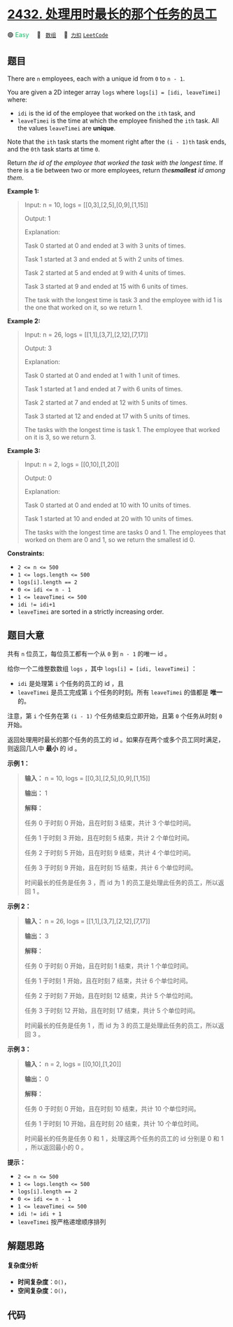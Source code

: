 # [2432. 处理用时最长的那个任务的员工](https://2xiao.github.io/leetcode-js/problem/2432.html)

🟢 <font color=#15bd66>Easy</font>&emsp; 🔖&ensp; [`数组`](/tag/array.md)&emsp; 🔗&ensp;[`力扣`](https://leetcode.cn/problems/the-employee-that-worked-on-the-longest-task) [`LeetCode`](https://leetcode.com/problems/the-employee-that-worked-on-the-longest-task)

## 题目

There are `n` employees, each with a unique id from `0` to `n - 1`.

You are given a 2D integer array `logs` where `logs[i] = [idi, leaveTimei]`
where:

  * `idi` is the id of the employee that worked on the `ith` task, and
  * `leaveTimei` is the time at which the employee finished the `ith` task. All the values `leaveTimei` are **unique**.

Note that the `ith` task starts the moment right after the `(i - 1)th` task
ends, and the `0th` task starts at time `0`.

Return _the id of the employee that worked the task with the longest time._ If
there is a tie between two or more employees, return _the**smallest** id among
them_.



**Example 1:**

> Input: n = 10, logs = [[0,3],[2,5],[0,9],[1,15]]
> 
> Output: 1
> 
> Explanation: 
> 
> Task 0 started at 0 and ended at 3 with 3 units of times.
> 
> Task 1 started at 3 and ended at 5 with 2 units of times.
> 
> Task 2 started at 5 and ended at 9 with 4 units of times.
> 
> Task 3 started at 9 and ended at 15 with 6 units of times.
> 
> The task with the longest time is task 3 and the employee with id 1 is the one that worked on it, so we return 1.

**Example 2:**

> Input: n = 26, logs = [[1,1],[3,7],[2,12],[7,17]]
> 
> Output: 3
> 
> Explanation: 
> 
> Task 0 started at 0 and ended at 1 with 1 unit of times.
> 
> Task 1 started at 1 and ended at 7 with 6 units of times.
> 
> Task 2 started at 7 and ended at 12 with 5 units of times.
> 
> Task 3 started at 12 and ended at 17 with 5 units of times.
> 
> The tasks with the longest time is task 1. The employee that worked on it is 3, so we return 3.

**Example 3:**

> Input: n = 2, logs = [[0,10],[1,20]]
> 
> Output: 0
> 
> Explanation: 
> 
> Task 0 started at 0 and ended at 10 with 10 units of times.
> 
> Task 1 started at 10 and ended at 20 with 10 units of times.
> 
> The tasks with the longest time are tasks 0 and 1. The employees that worked on them are 0 and 1, so we return the smallest id 0.

**Constraints:**

  * `2 <= n <= 500`
  * `1 <= logs.length <= 500`
  * `logs[i].length == 2`
  * `0 <= idi <= n - 1`
  * `1 <= leaveTimei <= 500`
  * `idi != idi+1`
  * `leaveTimei` are sorted in a strictly increasing order.


## 题目大意

共有 `n` 位员工，每位员工都有一个从 `0` 到 `n - 1` 的唯一 id 。

给你一个二维整数数组 `logs` ，其中 `logs[i] = [idi, leaveTimei]` ：

  * `idi` 是处理第 `i` 个任务的员工的 id ，且
  * `leaveTimei` 是员工完成第 `i` 个任务的时刻。所有 `leaveTimei` 的值都是 **唯一** 的。

注意，第 `i` 个任务在第 `(i - 1)` 个任务结束后立即开始，且第 `0` 个任务从时刻 `0` 开始。

返回处理用时最长的那个任务的员工的 id 。如果存在两个或多个员工同时满足，则返回几人中 **最小** 的 id 。



**示例 1：**

> 
> 
> 
> 
> 
> **输入：** n = 10, logs = [[0,3],[2,5],[0,9],[1,15]]
> 
> **输出：** 1
> 
> **解释：**
> 
> 任务 0 于时刻 0 开始，且在时刻 3 结束，共计 3 个单位时间。
> 
> 任务 1 于时刻 3 开始，且在时刻 5 结束，共计 2 个单位时间。
> 
> 任务 2 于时刻 5 开始，且在时刻 9 结束，共计 4 个单位时间。
> 
> 任务 3 于时刻 9 开始，且在时刻 15 结束，共计 6 个单位时间。
> 
> 时间最长的任务是任务 3 ，而 id 为 1 的员工是处理此任务的员工，所以返回 1 。
> 
> 

**示例 2：**

> 
> 
> 
> 
> 
> **输入：** n = 26, logs = [[1,1],[3,7],[2,12],[7,17]]
> 
> **输出：** 3
> 
> **解释：**
> 
> 任务 0 于时刻 0 开始，且在时刻 1 结束，共计 1 个单位时间。
> 
> 任务 1 于时刻 1 开始，且在时刻 7 结束，共计 6 个单位时间。
> 
> 任务 2 于时刻 7 开始，且在时刻 12 结束，共计 5 个单位时间。
> 
> 任务 3 于时刻 12 开始，且在时刻 17 结束，共计 5 个单位时间。
> 
> 时间最长的任务是任务 1 ，而 id 为 3 的员工是处理此任务的员工，所以返回 3 。
> 
> 

**示例 3：**

> 
> 
> 
> 
> 
> **输入：** n = 2, logs = [[0,10],[1,20]]
> 
> **输出：** 0
> 
> **解释：**
> 
> 任务 0 于时刻 0 开始，且在时刻 10 结束，共计 10 个单位时间。
> 
> 任务 1 于时刻 10 开始，且在时刻 20 结束，共计 10 个单位时间。
> 
> 时间最长的任务是任务 0 和 1 ，处理这两个任务的员工的 id 分别是 0 和 1 ，所以返回最小的 0 。
> 
> 



**提示：**

  * `2 <= n <= 500`
  * `1 <= logs.length <= 500`
  * `logs[i].length == 2`
  * `0 <= idi <= n - 1`
  * `1 <= leaveTimei <= 500`
  * `idi != idi + 1`
  * `leaveTimei` 按严格递增顺序排列


## 解题思路

#### 复杂度分析

- **时间复杂度**：`O()`，
- **空间复杂度**：`O()`，

## 代码

```javascript

```